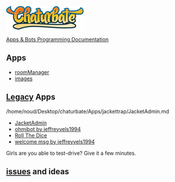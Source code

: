 [![Chaturbate](./logo.png?raw=true "Chaturbate")
](https://chaturbate.com/)

[Apps & Bots Programming Documentation](https://chaturbate.com/apps/docs)

## Apps

- [roomManager](https://github.com/noud/chaturbate/blob/master/noud41/roomManager.md)
- [images](https://github.com/noud/images/blob/master/README.md)

## [Legacy](https://en.wikipedia.org/wiki/Legacy) Apps

/home/noud/Desktop/chaturbate/Apps/jackettrap/JacketAdmin.md


- [JacketAdmin](https://github.com/noud/chaturbate/blob/master/jackettrap/JacketAdmin.md)
- [ohmibot by jeffreyvels1994](https://github.com/noud/chaturbate/blob/master/jeffreyvels1994/ohmibot_by_jeffreyvels1994.md)
- [Roll The Dice](https://github.com/noud/chaturbate/blob/master/jeffreyvels1994/Roll_The_Dice.md)
- [welcome msg by jeffreyvels1994](https://github.com/noud/chaturbate/blob/master/jeffreyvels1994/welcome_msg_by_jeffreyvels1994.md)

Girls are you able to test-drive? Give it a few minutes.

## [issues](https://github.com/noud/chaturbate/issues) and ideas